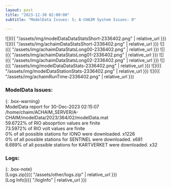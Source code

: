 ```yaml
---
layout: post
title: "2023-12-30 02:00:00"
subtitle: "ModelData Issues: 5; A-CHAIM System Issues: 0"

---
```


![]({{ "/assets/img/modelDataDataStatsShort-2336402.png" | relative_url }})
![]({{ "/assets/img/achaimDataStatsShort-2336402.png" | relative_url }})
![]({{ "/assets/img/achaimDataStatsLong00-2336402.png" | relative_url }})
![]({{ "/assets/img/achaimDataStatsLong01-2336402.png" | relative_url }})
![]({{ "/assets/img/achaimDataStatsLong02-2336402.png" | relative_url }})
![]({{ "/assets/img/modelDataDataStats-2336402.png" | relative_url }})
![]({{ "/assets/img/modelDataStationStats-2336402.png" | relative_url }})
![]({{ "/assets/img/achaimRunTime-2336402.png" | relative_url }})


### ModelData Issues:  
  
{: .box-warning}  
 ModelData report for 30-Dec-2023 02:15:07   
 /home/chaim/ACHAIM_SERVER/A-CHAIM/modelData/2023/364/02/modelData.mat   
 59.6722% of RIO absoprtion values are finite   
 73.5972% of RIO volt values are finite   
 0% of all possible stations for IONO were downloaded. x1226   
 0% of all possible stations for SENTINEL were downloaded. x681   
 6.689% of all possible stations for KARTVERKET were downloaded. x32   
  


### Logs:  
  
{: .box-note}  
[Logs.zip]({{ "/assets/other/logs.zip" | relative_url }})  
[Log Info]({{ "/logInfo" | relative_url }})  
